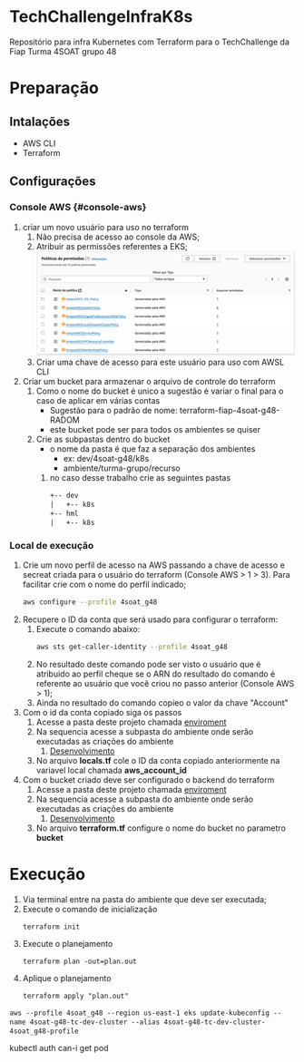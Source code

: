 # TechChallengeInfraK8s
Repositório para infra Kubernetes com Terraform para o TechChallenge da Fiap Turma 4SOAT grupo 48


# Preparação

## Intalações
- AWS CLI
- Terraform

## Configurações

### Console AWS {#console-aws}
1. criar um novo usuário para uso no terraform
    1. Não precisa de acesso ao console da AWS;
    1. Atribuir as permissões referentes a EKS;
        ![Permissões terraform](/imgs/permissoes_terraform.png)
    1. Criar uma chave de acesso para este usuário para uso com AWSL CLI
1. Criar um bucket para armazenar o arquivo de controle do terraform
    1. Como o nome do bucket é unico a sugestão é variar o final para o caso de aplicar em várias contas
        - Sugestão para o padrão de nome: terraform-fiap-4soat-g48-RADOM
        - este bucket pode ser para todos os ambientes se quiser
    1. Crie as subpastas dentro do bucket
        - o nome da pasta é que faz a separação dos ambientes
            - ex: dev/4soat-g48/k8s
            - ambiente/turma-grupo/recurso
        1. no caso desse trabalho crie as seguintes pastas
            ```
            +-- dev
            |   +-- k8s
            +-- hml
            |   +-- k8s
            ```

### Local de execução

1. Crie um novo perfil de acesso na AWS passando a chave de acesso e secreat criada para o usuário do terraform (Console AWS > 1 > 3). Para facilitar crie com o nome do perfil indicado;
    ``` sh
    aws configure --profile 4soat_g48
    ```
1. Recupere o ID da conta que será usado para configurar o terraform:
    1. Execute o comando abaixo:
        ```sh
        aws sts get-caller-identity --profile 4soat_g48
        ```
    1. No resultado deste comando pode ser visto o usuário que é atribuido ao perfil cheque se o ARN do resultado do comando é referente ao usuário que você criou no passo anterior (Console AWS > 1);
    1. Ainda no resultado do comando copieo o valor da chave "Account"
1. Com o id da conta copiado siga os passos
    1. Acesse a pasta deste projeto chamada [enviroment](/environments/)
    1. Na sequencia acesse a subpasta do ambiente onde serão executadas as criações do ambiente
        1. [Desenvolvimento](/environments/dev/)
    1. No arquivo **locals.tf** cole o ID da conta copiado anteriormente na variavel local chamada **aws_account_id**
1. Com o bucket criado deve ser configurado o backend do terraform
    1. Acesse a pasta deste projeto chamada [enviroment](/environments/)
    1. Na sequencia acesse a subpasta do ambiente onde serão executadas as criações do ambiente
        1. [Desenvolvimento](/environments/dev/)
    1. No arquivo **terraform.tf** configure o nome do bucket no parametro **bucket**


# Execução

1. Via terminal entre na pasta do ambiente que deve ser executada;
1. Execute o comando de inicialização
    ``` shell
    terraform init
    ```
1. Execute o planejamento
    ```
    terraform plan -out=plan.out
    ````
1. Aplique o planejamento
    ```
    terraform apply "plan.out"
    ```


``` shell
aws --profile 4soat_g48 --region us-east-1 eks update-kubeconfig --name 4soat-g48-tc-dev-cluster --alias 4soat-g48-tc-dev-cluster-4soat_g48-profile
```

kubectl auth can-i get pod
